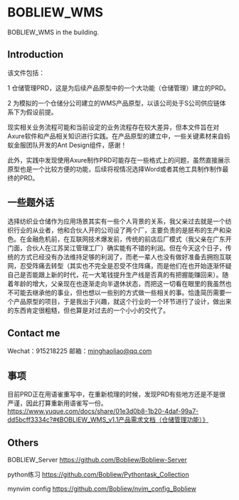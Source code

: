 # BOBLIEW_WMS
BOBLIEW_WMS in the building.

## Introduction
该文件包括：

1 仓储管理PRD，这是为后续产品原型中的一个大功能（仓储管理）建立的PRD。

2 为模拟的一个仓储分公司建立的WMS产品原型，以该公司处于S公司供应链体系下为假设前提。

现实相关业务流程可能和当前设定的业务流程存在较大差异，但本文件旨在对Axure软件和产品相关知识进行实践。在产品原型的建立中，一些关键素材来自蚂蚁金服团队开发的Ant Design组件，感谢！

此外，实践中发现使用Axure制作PRD可能存在一些格式上的问题，虽然直接展示原型也是一个比较方便的功能，后续将视情况选择Word或者其他工具制作制作最终的PRD。


## 一些题外话
选择纺织业仓储作为应用场景其实有一些个人背景的关系，我父亲过去就是一个纺织行业的从业者，他和合伙人开的公司设了两个厂，主要负责的是胚布的生产和染色。在金融危机前，在互联网技术爆发前，传统的前店后厂模式（我父亲在广东开门面，合伙人在江苏吴江管理工厂）确实能有不错的利润。但在今天这个日子，传统的方式已经没有办法维持足够的利润了，而老一辈人也没有做好准备去拥抱互联网，忍受阵痛去转型（其实也不完全是忍受不住阵痛，而是他们在也开始逐渐怀疑自己是否能跟上新的时代，花一大笔钱提升生产线是否真的有把握能赚回来）。随着年龄的增大，父亲现在也逐渐走向半退休状态，而把这一切看在眼里的我虽然也不可能去继承他的事业，但也想以一些别的方式做一些相关的事。恰逢简历需要一个产品原型的项目，于是我出于兴趣，就这个行业的一个环节进行了设计，做出来的东西肯定很粗糙，但也算是对过去的一个小小的交代了。

## Contact me
Wechat：915218225
邮箱：minghaoliao@qq.com

## 事项
目前PRD正在用语雀重写中，在重新梳理的时候，发现PRD有些地方还是不是很严谨，因此打算重新用语雀写一份。
<https://www.yuque.com/docs/share/01e3d0b8-1b20-4daf-99a7-dd5bcff3334c?#《BOBLIEW_WMS_v1.1产品需求文档（仓储管理功能）》>

## Others
BOBLIEW_Server
<https://github.com/Bobliew/Bobliew-Server>

python练习
<https://github.com/Bobliew/Pythontask_Collection> 

mynvim config
<https://github.com/Bobliew/nvim_config_Bobliew>
